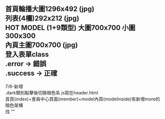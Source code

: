 ﻿首頁輪播大圖1296x492 (jpg)<br>
列表(4欄)292x212 (jpg)<br>
HOT MODEL (1+9類型)  大圖700x700  小圖300x300<br>
內頁主圖700x700 (jpg)<br>
登入表單class<br>
.error -> 錯誤<br>
.success -> 正確
---------------------
7/6-新增<br>
.dark類別點擊後切換暗色系 js寫在header.html<br>
首頁(index)+會員中心頁面(member)+model內頁(modelinside)有新增more的暗色架構<br>
 找 "<!--此處暗版新增-->"